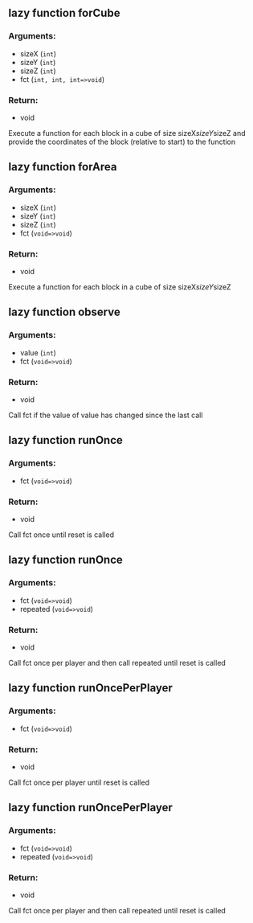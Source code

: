 ## lazy function forCube
### Arguments:
- sizeX (`int`)
- sizeY (`int`)
- sizeZ (`int`)
- fct (`int, int, int=>void`)
### Return:
- void


Execute a function for each block in a cube of size sizeX*sizeY*sizeZ and provide the coordinates of the block (relative to start) to the function

## lazy function forArea
### Arguments:
- sizeX (`int`)
- sizeY (`int`)
- sizeZ (`int`)
- fct (`void=>void`)
### Return:
- void


Execute a function for each block in a cube of size sizeX*sizeY*sizeZ

## lazy function observe
### Arguments:
- value (`int`)
- fct (`void=>void`)
### Return:
- void


Call fct if the value of value has changed since the last call

## lazy function runOnce
### Arguments:
- fct (`void=>void`)
### Return:
- void


Call fct once until reset is called

## lazy function runOnce
### Arguments:
- fct (`void=>void`)
- repeated (`void=>void`)
### Return:
- void


Call fct once per player and then call repeated until reset is called

## lazy function runOncePerPlayer
### Arguments:
- fct (`void=>void`)
### Return:
- void


Call fct once per player until reset is called

## lazy function runOncePerPlayer
### Arguments:
- fct (`void=>void`)
- repeated (`void=>void`)
### Return:
- void


Call fct once per player and then call repeated until reset is called


